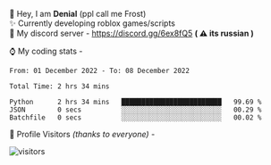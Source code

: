 🤚 Hey, I am **Denial** (ppl call me Frost)  
✨ Currently developing roblox games/scripts  
💎  My discord server - https://discord.gg/6ex8fQ5 **( ⚠ its russian )**  

⌚ My coding stats -

<!--START_SECTION:waka-->

```text
From: 01 December 2022 - To: 08 December 2022

Total Time: 2 hrs 34 mins

Python      2 hrs 34 mins   █████████████████████████   99.69 %
JSON        0 secs          ░░░░░░░░░░░░░░░░░░░░░░░░░   00.29 %
Batchfile   0 secs          ░░░░░░░░░░░░░░░░░░░░░░░░░   00.02 %
```

<!--END_SECTION:waka-->

🧥 Profile Visitors *(thanks to everyone)* -  
  
![visitors](https://visitor-badge.glitch.me/badge?page_id=FrostX-Official.FrostX-Official)

